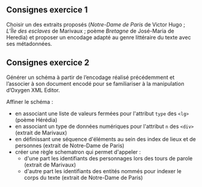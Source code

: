 ## Consignes exercice 1

Choisir un des extraits proposés (*Notre-Dame de Paris* de Victor Hugo ; *L’Île des esclaves* de Marivaux ; poème *Bretagne* de José-Maria de Heredia) et proposer un encodage adapté au genre littéraire du texte avec ses métadonnées. 


## Consignes exercice 2

Générer un schéma à partir de l’encodage réalisé précédemment et l’associer à son document encodé pour se familiariser à la manipulation d’Oxygen XML Editor.

Affiner le schéma : 
- en associant une liste de valeurs fermées pour l'attribut `type` des `<lg>` (poème Hérédia)
- en associant un type de données numériques pour l'attribut `n` des `<div>` (extrait de Marivaux)
- en définissant une séquence d'éléments au sein des index de lieux et de personnes (extrait de Notre-Dame de Paris)
- créer une règle schematron qui permet d'appeler :
    - d'une part les identifiants des personnages lors des tours de parole (extrait de Marivaux)
    - d'autre part les identifiants des entités nommés pour indexer le corps du texte (extrait de Notre-Dame de Paris)
